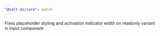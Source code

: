 ```yaml
---
"@salt-ds/core": patch
---
```


Fixes placeholder styling and activation indicator width on readonly variant in Input component

